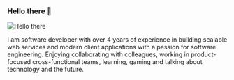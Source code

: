 ### Hello there 👋

![Hello there](https://media1.tenor.com/images/d35679a70d0b0ea47d541475105285a3/tenor.gif)

I am software developer with over 4 years of experience in building scalable web services and modern client applications with a passion for software engineering. Enjoying collaborating with colleagues, working in product-focused cross-functional teams, learning, gaming and talking about technology and the future.
